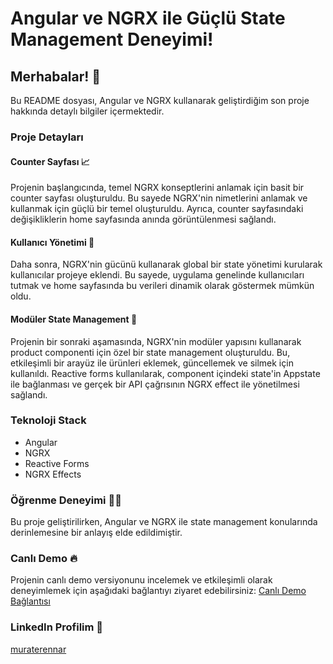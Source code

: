# Angular ve NGRX ile Güçlü State Management Deneyimi!

## Merhabalar! 👋

Bu README dosyası, Angular ve NGRX kullanarak geliştirdiğim son proje hakkında detaylı bilgiler içermektedir.

### Proje Detayları

#### Counter Sayfası 📈

Projenin başlangıcında, temel NGRX konseptlerini anlamak için basit bir counter sayfası oluşturuldu. Bu sayede NGRX'nin nimetlerini anlamak ve kullanmak için güçlü bir temel oluşturuldu. Ayrıca, counter sayfasındaki değişikliklerin home sayfasında anında görüntülenmesi sağlandı.

#### Kullanıcı Yönetimi 👥

Daha sonra, NGRX'nin gücünü kullanarak global bir state yönetimi kurularak kullanıcılar projeye eklendi. Bu sayede, uygulama genelinde kullanıcıları tutmak ve home sayfasında bu verileri dinamik olarak göstermek mümkün oldu.

#### Modüler State Management 🔄

Projenin bir sonraki aşamasında, NGRX'nin modüler yapısını kullanarak product componenti için özel bir state management oluşturuldu. Bu, etkileşimli bir arayüz ile ürünleri eklemek, güncellemek ve silmek için kullanıldı. Reactive forms kullanılarak, component içindeki state'in Appstate ile bağlanması ve gerçek bir API çağrısının NGRX effect ile yönetilmesi sağlandı.

### Teknoloji Stack

- Angular
- NGRX
- Reactive Forms
- NGRX Effects

### Öğrenme Deneyimi 👩‍💻

Bu proje geliştirilirken, Angular ve NGRX ile state management konularında derinlemesine bir anlayış elde edildimiştir.

### Canlı Demo 🔥

Projenin canlı demo versiyonunu incelemek ve etkileşimli olarak deneyimlemek için aşağıdaki bağlantıyı ziyaret edebilirsiniz:
[Canlı Demo Bağlantısı](https://angular-state-management-eight.vercel.app/)

### LinkedIn Profilim 🔗

[muraterennar]('www.linkedin.com/in/muraterennar')
